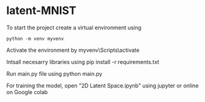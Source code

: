 # latent-MNIST

To start the project create a virtual environment using 
```
python -m venv myvenv
```

Activate the environment by myvenv\Scripts\activate

Intsall necesarry libraries using pip install -r requirements.txt

Run main.py file using python main.py

For training the model, open "2D Latent Space.ipynb" using jupyter or online on Google colab
